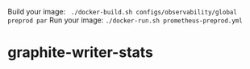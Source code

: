 Build your image:
` ./docker-build.sh configs/observability/global preprod par`
Run your image:
`./docker-run.sh prometheus-preprod.yml`
# graphite-writer-stats
